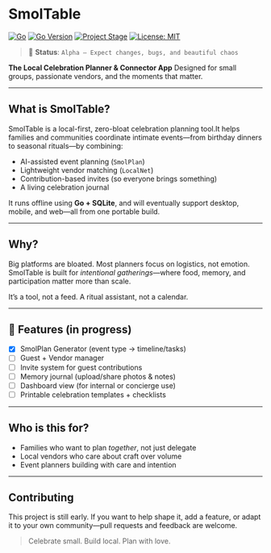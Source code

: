 # SmolTable

[![Go](https://img.shields.io/badge/language-Go-blue.svg)](https://golang.org)    [![Go Version](https://img.shields.io/badge/go%20version-1.22+-informational)](https://golang.org/dl/)   [![Project Stage](https://img.shields.io/badge/status-Alpha-orange)](#disclaimer)     [![License: MIT](https://img.shields.io/badge/license-MIT-lightgrey.svg)](LICENSE)

> 🚧 **Status**: `Alpha – Expect changes, bugs, and beautiful chaos`

**The Local Celebration Planner & Connector App**
Designed for small groups, passionate vendors, and the moments that matter.

---

## What is SmolTable?

SmolTable is a local-first, zero-bloat celebration planning tool.It helps families and communities coordinate intimate events—from birthday dinners to seasonal rituals—by combining:

- AI-assisted event planning (`SmolPlan`)
- Lightweight vendor matching (`LocalNet`)
- Contribution-based invites (so everyone brings something)
- A living celebration journal

It runs offline using **Go + SQLite**, and will eventually support desktop, mobile, and web—all from one portable build.

---

## Why?

Big platforms are bloated.
Most planners focus on logistics, not emotion.
SmolTable is built for *intentional gatherings*—where food, memory, and participation matter more than scale.

It’s a tool, not a feed. A ritual assistant, not a calendar.

---

## 📂 Features (in progress)

- [X] SmolPlan Generator (event type → timeline/tasks)
- [ ] Guest + Vendor manager
- [ ] Invite system for guest contributions
- [ ] Memory journal (upload/share photos & notes)
- [ ] Dashboard view (for internal or concierge use)
- [ ] Printable celebration templates + checklists

---

## Who is this for?

- Families who want to plan *together*, not just delegate
- Local vendors who care about craft over volume
- Event planners building with care and intention

---

## Contributing

This project is still early. If you want to help shape it, add a feature, or adapt it to your own community—pull requests and feedback are welcome.

> Celebrate small. Build local. Plan with love.
